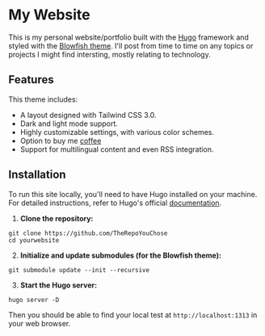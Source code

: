 # My Website
This is my personal website/portfolio built with the [Hugo](https://gohugo.io/) framework and styled with the [Blowfish theme](https://github.com/nunocoracao/blowfish). I'll post from time to time on any topics or projects I might find intersting, mostly relating to technology.

## Features

This theme includes:
- A layout designed with Tailwind CSS 3.0.
- Dark and light mode support.
- Highly customizable settings, with various color schemes.
- Option to buy me [coffee](https://www.buymeacoffee.com/carterpry)
- Support for multilingual content and even RSS integration.

## Installation
To run this site locally, you'll need to have Hugo installed on your machine. For detailed instructions, refer to Hugo's official [documentation](https://gohugo.io/getting-started/installing/).

1. **Clone the repository:**
```
git clone https://github.com/TheRepoYouChose
cd yourwebsite
```

2. **Initialize and update submodules (for the Blowfish theme):**
```
git submodule update --init --recursive
```

3. **Start the Hugo server:**
```
hugo server -D
```


Then you should be able to find your local test at `http://localhost:1313` in your web browser.

